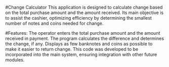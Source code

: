 #Change Calculator
This application is designed to calculate change based on the total purchase amount and the amount received. Its main objective is to assist the cashier, optimizing efficiency by determining the smallest number of notes and coins needed for change.

#Features:
The operator enters the total purchase amount and the amount received in payment.
The program calculates the difference and determines the change, if any.
Displays as few banknotes and coins as possible to make it easier to return change.
This code was developed to be incorporated into the main system, ensuring integration with other future modules.
